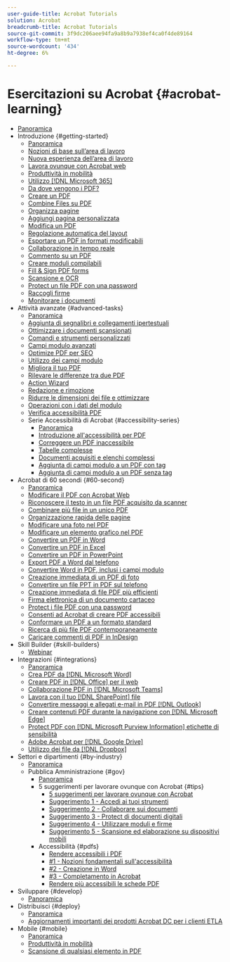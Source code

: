 ```yaml
---
user-guide-title: Acrobat Tutorials
solution: Acrobat
breadcrumb-title: Acrobat Tutorials
source-git-commit: 3f9dc206aee94fa9a8b9a7938ef4ca0f4de89164
workflow-type: tm+mt
source-wordcount: '434'
ht-degree: 6%

---
```



# Esercitazioni su Acrobat {#acrobat-learning}

+ [Panoramica](overview.md)
+ Introduzione {#getting-started}
   + [Panoramica](getting-started/getting-started-overview.md)
   + [Nozioni di base sull’area di lavoro](getting-started/get-to-know-the-acrobat-dc-interface.md)
   + [Nuova esperienza dell’area di lavoro](getting-started/new-workspace.md)
   + [Lavora ovunque con Acrobat web](getting-started/acrobatweb.md)
   + [Produttività in mobilità](getting-started/productivity.md)
   + [Utilizzo [!DNL Microsoft 365]](https://experienceleague.adobe.com/docs/document-cloud-learn/acrobat-learning/integrations/integrate-overview.html#microsoft)
   + [Da dove vengono i PDF?](getting-started/where-do-pdfs-come-from.md)
   + [Creare un PDF](getting-started/create-pdf.md)
   + [Combine Files su PDF](getting-started/combine-to-pdf.md)
   + [Organizza pagine](getting-started/organize.md)
   + [Aggiungi pagina personalizzata](getting-started/add-custom-page.md)
   + [Modifica un PDF](getting-started/edit-pdf.md)
   + [Regolazione automatica del layout](getting-started/auto-adjust-layout.md)
   + [Esportare un PDF in formati modificabili](getting-started/export-pdf.md)
   + [Collaborazione in tempo reale](getting-started/collaborate.md)
   + [Commento su un PDF](getting-started/comment-on-pdf-files.md)
   + [Creare moduli compilabili](getting-started/create-fillable-forms.md)
   + [Fill &amp; Sign PDF forms](getting-started/fill-and-sign.md)
   + [Scansione e OCR](getting-started/scan-and-ocr.md)
   + [Protect un file PDF con una password](getting-started/password-protect.md)
   + [Raccogli firme](getting-started/signatures.md)
   + [Monitorare i documenti](getting-started/track.md)
+ Attività avanzate {#advanced-tasks}
   + [Panoramica](advanced-tasks/advanced-tasks-overview.md)
   + [Aggiunta di segnalibri e collegamenti ipertestuali](advanced-tasks/bookmarks.md)
   + [Ottimizzare i documenti scansionati](advanced-tasks/optimizescan.md)
   + [Comandi e strumenti personalizzati](advanced-tasks/custom.md)
   + [Campi modulo avanzati](advanced-tasks/advancedforms.md)
   + [Optimize PDF per SEO](advanced-tasks/optimizeseo.md)
   + [Utilizzo dei campi modulo](advanced-tasks/workforms.md)
   + [Migliora il tuo PDF](advanced-tasks/enhance.md)
   + [Rilevare le differenze tra due PDF](advanced-tasks/compare.md)
   + [Action Wizard](advanced-tasks/action.md)
   + [Redazione e rimozione](advanced-tasks/redact.md)
   + [Ridurre le dimensioni dei file e ottimizzare](advanced-tasks/reduce.md)
   + [Operazioni con i dati del modulo](advanced-tasks/formdata.md)
   + [Verifica accessibilità PDF](advanced-tasks/accessibility.md)
   + Serie Accessibilità di Acrobat {#accessibility-series}
      + [Panoramica](advanced-tasks/accessibility-series.md)
      + [Introduzione all&#39;accessibilità per PDF](advanced-tasks/accessibilitysession1.md)
      + [Correggere un PDF inaccessibile](advanced-tasks/accessibilitysession2.md)
      + [Tabelle complesse](advanced-tasks/accessibilitysession3.md)
      + [Documenti acquisiti e elenchi complessi](advanced-tasks/accessibilitysession4.md)
      + [Aggiunta di campi modulo a un PDF con tag](advanced-tasks/accessibilitysession5.md)
      + [Aggiunta di campi modulo a un PDF senza tag](advanced-tasks/accessibilitysession6.md)
+ Acrobat di 60 secondi {#60-second}
   + [Panoramica](60-second/60-second-overview.md)
   + [Modificare il PDF con Acrobat Web](60-second/edit.md)
   + [Riconoscere il testo in un file PDF acquisito da scanner](60-second/textrecognition.md)
   + [Combinare più file in un unico PDF](60-second/combine-to-one-pdf.md)
   + [Organizzazione rapida delle pagine](60-second/organize.md)
   + [Modificare una foto nel PDF](60-second/editphoto.md)
   + [Modificare un elemento grafico nel PDF](60-second/editgraphic.md)
   + [Convertire un PDF in Word](60-second/convert-pdf-word.md)
   + [Convertire un PDF in Excel](60-second/convert-pdf-excel.md)
   + [Convertire un PDF in PowerPoint](60-second/convert-pdf-powerpoint.md)
   + [Export PDF a Word dal telefono](60-second/exportwordphone.md)
   + [Convertire Word in PDF, inclusi i campi modulo](60-second/wordform.md)
   + [Creazione immediata di un PDF di foto](60-second/photo.md)
   + [Convertire un file PPT in PDF sul telefono](60-second/phone.md)
   + [Creazione immediata di file PDF più efficienti](60-second/optimize.md)
   + [Firma elettronica di un documento cartaceo](60-second/sign.md)
   + [Protect i file PDF con una password](60-second/protect.md)
   + [Consenti ad Acrobat di creare PDF accessibili](60-second/accessible.md)
   + [Conformare un PDF a un formato standard](60-second/conform.md)
   + [Ricerca di più file PDF contemporaneamente](60-second/search.md)
   + [Caricare commenti di PDF in InDesign](60-second/indesign.md)
+ Skill Builder {#skill-builders}
   + [Webinar](skill-builder/skill-builder-webinars.md)
+ Integrazioni {#integrations}
   + [Panoramica](integrate/integrate-overview.md)
   + [Crea PDF da [!DNL Microsoft Word]](integrate/createfromword.md)
   + [Creare PDF in [!DNL Office] per il web](integrate/createofficeweb.md)
   + [Collaborazione PDF in [!DNL Microsoft Teams]](integrate/acrobatandteams.md)
   + [Lavora con il tuo [!DNL SharePoint] file](integrate/acrobatandsp.md)
   + [Convertire messaggi e allegati e-mail in PDF [!DNL Outlook]](integrate/outlook.md)
   + [Creare contenuti PDF durante la navigazione con [!DNL Microsoft Edge]](integrate/edge.md)
   + [Protect PDF con [!DNL Microsoft Purview Information] etichette di sensibilità](integrate/microsoftsensitivitylabels.md)
   + [Adobe Acrobat per [!DNL Google Drive]](integrate/acrobatandgoogle.md)
   + [Utilizzo dei file da [!DNL Dropbox]](integrate/acrobat-dropbox.md)
+ Settori e dipartimenti {#by-industry}
   + [Panoramica](industry/industry-overview.md)
   + Pubblica Amministrazione {#gov}
      + [Panoramica](industry/gov/gov-overview.md)
      + 5 suggerimenti per lavorare ovunque con Acrobat {#tips}
         + [5 suggerimenti per lavorare ovunque con Acrobat](industry/gov/5-tips-for-working-anywhere-with-acrobat-dc-for-government.md)
         + [Suggerimento 1 - Accedi ai tuoi strumenti](industry/gov/get-your-tools.md)
         + [Suggerimento 2 - Collaborare sui documenti](industry/gov/collaborate-on-documents.md)
         + [Suggerimento 3 - Protect di documenti digitali](industry/gov/protect-digital-documents.md)
         + [Suggerimento 4 - Utilizzare moduli e firme](industry/gov/work-with-forms-and-signatures.md)
         + [Suggerimento 5 - Scansione ed elaborazione su dispositivi mobili](industry/gov/scan-and-edit-on-mobile.md)
      + Accessibilità {#pdfs}
         + [Rendere accessibili i PDF](industry/gov/making-pdfs-accessible.md)
         + [#1 - Nozioni fondamentali sull&#39;accessibilità](industry/gov/understanding-accessibility.md)
         + [#2 - Creazione in Word](industry/gov/authoring-in-word.md)
         + [#3 - Completamento in Acrobat](industry/gov/finishing-in-acrobat.md)
         + [Rendere più accessibili le schede PDF](industry/gov/making-pdf-ballots-accessible.md)
+ Sviluppare {#develop}
   + [Panoramica](develop/develop-overview.md)
+ Distribuisci {#deploy}
   + [Panoramica](deploy/deploy-overview.md)
   + [Aggiornamenti importanti dei prodotti Acrobat DC per i clienti ETLA](deploy/signentitlementchanges.md)
+ Mobile {#mobile}
   + [Panoramica](mobile/mobile-overview.md)
   + [Produttività in mobilità](https://experienceleague.adobe.com/docs/document-cloud-learn/acrobat-learning/getting-started/productivity.html)
   + [Scansione di qualsiasi elemento in PDF](mobile/scan-mobile-app.md)
